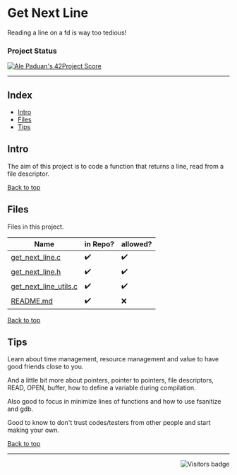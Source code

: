 # Get Next Line
Reading a line on a fd is way too tedious!

### Project Status

[![Ale Paduan's 42Project Score](https://badge42.herokuapp.com/api/project/apaduan-/get_next_line)](https://projects.intra.42.fr/42cursus-libft/apaduan-)

--------------------
<a id='indice'></a>
## Index
- [Intro](#intro)
- [Files](#files)
- [Tips](#tips)


<a id='intro'></a>
## Intro
The aim of this project is to code a function that returns a line, read from a file descriptor. 

[Back to top](#indice)


<a id='files'></a>
## Files
Files in this project.

| Name | in Repo? | allowed? |
| --- | --- | --- |
| [get_next_line.c](https://github.com/oskadoskaposka/gnl/blob/main/get_next_line.c) | ✔️ | ✔️ |
| [get_next_line.h](https://github.com/oskadoskaposka/gnl/blob/main/get_next_line.h) | ✔️ | ✔️ |
| [get_next_line_utils.c](https://github.com/oskadoskaposka/gnl/blob/main/get_next_line_utils.c) |  ✔️ | ✔️ |
| [README.md](https://github.com/oskadoskaposka/gnl/blob/main/README.md) | ✔️ | ❌ |

<!-- ✔️ -->
<!-- ❌ -->
<!-- [Mensagem a ser exibida](arquivo/caminho link) -->

[Back to top](#indice)


<a id='tips'></a>
## Tips
Learn about time management, resource management and value to have good friends close to you.

And a little bit more about pointers, pointer to pointers, file descriptors, READ, OPEN, buffer, how to define a variable during compilation.

Also good to focus in minimize lines of functions and how to use fsanitize and gdb. 

Good to know to don't trust codes/testers from other people and start making your own. 

[Back to top](#indice)

--------------------

<img align="right" src="https://komarev.com/ghpvc/?username=oskadoskaposka&color=lightgrey&style=flat&label=visitors" alt="Visitors badge" />

<!-- Badge do Projeto => https://github.com/JaeSeoKim/badge42 -->

<!-- 
links para guardar

https://www.ti-enxame.com/pt/c/qual-e-diferenca-entre-char-const-e-const-char/957524743/ 
https://stackoverflow.com/questions/1789594/how-do-i-write-the-cd-command-in-a-makefile
-->
